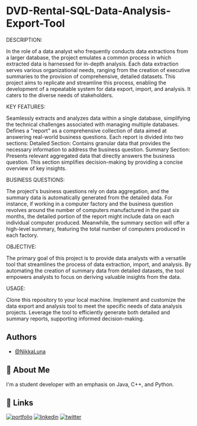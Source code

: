 # DVD-Rental-SQL-Data-Analysis-Export-Tool

DESCRIPTION:

In the role of a data analyst who frequently conducts data extractions from a larger database, the project emulates a common process in which extracted data is harnessed for in-depth analysis. Each data extraction serves various organizational needs, ranging from the creation of executive summaries to the provision of comprehensive, detailed datasets. This project aims to replicate and streamline this process, enabling the development of a repeatable system for data export, import, and analysis. It caters to the diverse needs of stakeholders.

KEY FEATURES:

Seamlessly extracts and analyzes data within a single database, simplifying the technical challenges associated with managing multiple databases.
Defines a "report" as a comprehensive collection of data aimed at answering real-world business questions. Each report is divided into two sections:
  Detailed Section: Contains granular data that provides the necessary information to address the business question.
  Summary Section: Presents relevant aggregated data that directly answers the business question. This section simplifies decision-making by providing a concise overview of key insights.

BUSINESS QUESTIONS:

The project's business questions rely on data aggregation, and the summary data is automatically generated from the detailed data.
For instance, if working in a computer factory and the business question revolves around the number of computers manufactured in the past six months, the detailed portion of the report might include data on each individual computer produced. Meanwhile, the summary section will offer a high-level summary, featuring the total number of computers produced in each factory.

OBJECTIVE:

The primary goal of this project is to provide data analysts with a versatile tool that streamlines the process of data extraction, import, and analysis. By automating the creation of summary data from detailed datasets, the tool empowers analysts to focus on deriving valuable insights from the data.

USAGE:

Clone this repository to your local machine.
Implement and customize the data export and analysis tool to meet the specific needs of data analysis projects.
Leverage the tool to efficiently generate both detailed and summary reports, supporting informed decision-making.







## Authors

- [@NikkaLuna](https://github.com/NikkaLuna)


## 🚀 About Me
I'm a student developer with an emphasis on Java, C++, and Python.  


## 🔗 Links
[![portfolio](https://img.shields.io/badge/my_portfolio-000?style=for-the-badge&logo=ko-fi&logoColor=white)](https://andreachristinehayes.wixsite.com/andreahayesart/)
[![linkedin](https://img.shields.io/badge/linkedin-0A66C2?style=for-the-badge&logo=linkedin&logoColor=white)](https://www.linkedin.com/in/andrea-hayes-msml/)
[![twitter](https://img.shields.io/badge/twitter-1DA1F2?style=for-the-badge&logo=twitter&logoColor=white)](https://twitter.com/AHayes_Ninja_)

